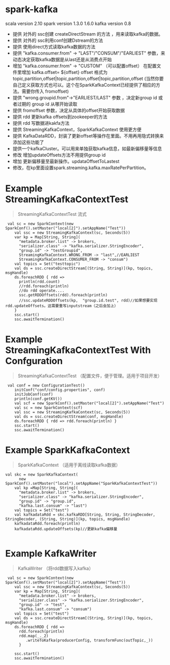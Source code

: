 # spark-kafka
scala version 2.10
spark version 1.3.0 1.6.0
kafka version 0.8

* 提供 对外的 ssc创建 createDirectStream 的方法 ，用来读取kafka的数据。
* 提供 对外的 ssc利用conf创建Dstream的方法
* 提供 使用direct方式读取kafka数据的方法
* 提供  "kafka.consumer.from" -> "LAST"/"CONSUM"/"EARLIEST" 参数，来动态决定获取kafka数据是从last还是从消费点开始
* 增加 "kafka.consumer.from" -> "CUSTOM" （可以配置offset） 在配置文件里增加  kafka.offset= ${offset}
  offset 格式为  topic,partition,offset|topic,partition,offset|topic,partition,offset
  (当然你要自己定义获取方式也可以。这个在SparkKafkaContext已经提供了相应的方法。需要你传入 fromoffset)
* 提供 "wrong.groupid.from"->"EARLIEST/LAST" 参数 ，决定新group id 或者过期的 group id 从哪开始读取
* 提供 fromoffset 参数，决定从具体的offset开始获取数据
* 提供 rdd 更新kafka offsets到zookeeper的方法
* 提供 rdd 写数据进kakfa方法
* 提供 StreamingKafkaContext，SparkKafkaContext 使用更方便
* 提供 KafkaDataRDD，封装了更新offset等操作在里面。不用再用隐式转换来添加这些功能了
* 提供一个kafkaCluster。可以用来单独获取kafka信息，如最新偏移量等信息
* 修改 增加updateOffsets方法不用提供group id
* 增加 更新偏移量至最新操作。updataOffsetToLastest
* 修改，在kp里面设置spark.streaming.kafka.maxRatePerPartition。


  
# Example StreamingKafkaContextTest
> StreamingKafkaContextTest 流式 
```
 val sc = new SparkContext(new SparkConf().setMaster("local[2]").setAppName("Test"))
    val ssc = new StreamingKafkaContext(sc, Seconds(5))
    var kp = Map[String, String](
      "metadata.broker.list" -> brokers,
      "serializer.class" -> "kafka.serializer.StringEncoder",
      "group.id" -> "testGroupid",
      StreamingKafkaContext.WRONG_FROM -> "last",//EARLIEST
      StreamingKafkaContext.CONSUMER_FROM -> "consum")
    val topics = Set("testtopic")
    val ds = ssc.createDirectStream[(String, String)](kp, topics, msgHandle)
    ds.foreachRDD { rdd =>
      println(rdd.count)
      //rdd.foreach(println)
      //do rdd operate....
      ssc.getRDDOffsets(rdd).foreach(println)
      //ssc.updateRDDOffsets(kp,  "group.id.test", rdd)//如果想要实现 rdd.updateOffsets。这需要重写inputstream（之后会加上）
    }
    ssc.start()
    ssc.awaitTermination()
```
# Example StreamingKafkaContextTest With Confguration
> StreamingKafkaContextTest （配置文件，便于管理。适用于项目开发）
```
 val conf = new ConfigurationTest()
    initConf("conf/config.properties", conf)
    initJobConf(conf)
    println(conf.getKV())
    val scf = new SparkConf().setMaster("local[2]").setAppName("Test")
    val sc = new SparkContext(scf)
    val ssc = new StreamingKafkaContext(sc, Seconds(5))
    val ds = ssc.createDirectStream(conf, msgHandle)
    ds.foreachRDD { rdd => rdd.foreach(println) }
    ssc.start()
    ssc.awaitTermination()

```
# Example SparkKafkaContext 
> SparkKafkaContext （适用于离线读取kafka数据）
```
val skc = new SparkKafkaContext(
      new SparkConf().setMaster("local").setAppName("SparkKafkaContextTest"))
    val kp =Map[String, String](
      "metadata.broker.list" -> brokers,
      "serializer.class" -> "kafka.serializer.StringEncoder",
      "group.id" -> "group.id",
      "kafka.last.consum" -> "last")
    val topics = Set("test")
    val kafkadataRdd = skc.kafkaRDD[String, String, StringDecoder, StringDecoder, (String, String)](kp, topics, msgHandle)
    kafkadataRdd.foreach(println)
    kafkadataRdd.updateOffsets(kp)//更新kafka偏移量
    
```
# Example KafkaWriter 
> KafkaWriter （将rdd数据写入kafka）
```
 val sc = new SparkContext(new SparkConf().setMaster("local[2]").setAppName("Test"))
    val ssc = new StreamingKafkaContext(sc, Seconds(5))
    var kp = Map[String, String](
      "metadata.broker.list" -> brokers,
      "serializer.class" -> "kafka.serializer.StringEncoder",
      "group.id" -> "test",
      "kafka.last.consum" -> "consum")
    val topics = Set("test")
    val ds = ssc.createDirectStream[(String, String)](kp, topics, msgHandle)
    ds.foreachRDD { rdd => 
      rdd.foreach(println)
      rdd.map(_._2)
         .writeToKafka(producerConfig, transformFunc(outTopic,_))
      }

    ssc.start()
    ssc.awaitTermination()
    
```
